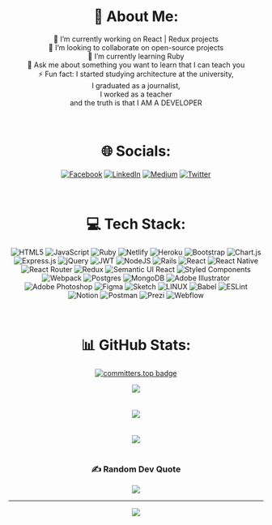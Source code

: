 <div align="center">

# 💫 About Me:
🔭 I’m currently working on React | Redux projects<br>👯 I’m looking to collaborate on open-source projects<br>🌱 I’m currently learning Ruby<br>💬 Ask me about something you want to learn that I can teach you<br>⚡ Fun fact: I started studying architecture at the university, <br>I graduated as a journalist, <br>I worked as a teacher <br>and the truth is that I AM A DEVELOPER 

</div>
<br/>

<div align="center">
  
# 🌐 Socials:
  
[![Facebook](https://img.shields.io/badge/Facebook-%231877F2.svg?logo=Facebook&logoColor=white)](https://www.facebook.com/profile.php?id=100012739752060) [![LinkedIn](https://img.shields.io/badge/LinkedIn-%230077B5.svg?logo=linkedin&logoColor=white)](https://www.linkedin.com/in/claudia-rojas-soto/) [![Medium](https://img.shields.io/badge/Medium-12100E?logo=medium&logoColor=white)](https://medium.com/@claudiarojassoto) [![Twitter](https://img.shields.io/badge/Twitter-%231DA1F2.svg?logo=Twitter&logoColor=white)](https://twitter.com/CLAUDIAROJAS197)

</div>
<br/>
<div align="center">

# 💻 Tech Stack:
![HTML5](https://img.shields.io/badge/html5-%23E34F26.svg?style=for-the-badge&logo=html5&logoColor=white) ![JavaScript](https://img.shields.io/badge/javascript-%23323330.svg?style=for-the-badge&logo=javascript&logoColor=%23F7DF1E) ![Ruby](https://img.shields.io/badge/ruby-%23CC342D.svg?style=for-the-badge&logo=ruby&logoColor=white) ![Netlify](https://img.shields.io/badge/netlify-%23000000.svg?style=for-the-badge&logo=netlify&logoColor=#00C7B7) ![Heroku](https://img.shields.io/badge/heroku-%23430098.svg?style=for-the-badge&logo=heroku&logoColor=white) ![Bootstrap](https://img.shields.io/badge/bootstrap-%23563D7C.svg?style=for-the-badge&logo=bootstrap&logoColor=white) ![Chart.js](https://img.shields.io/badge/chart.js-F5788D.svg?style=for-the-badge&logo=chart.js&logoColor=white) ![Express.js](https://img.shields.io/badge/express.js-%23404d59.svg?style=for-the-badge&logo=express&logoColor=%2361DAFB) ![jQuery](https://img.shields.io/badge/jquery-%230769AD.svg?style=for-the-badge&logo=jquery&logoColor=white) ![JWT](https://img.shields.io/badge/JWT-black?style=for-the-badge&logo=JSON%20web%20tokens) ![NodeJS](https://img.shields.io/badge/node.js-6DA55F?style=for-the-badge&logo=node.js&logoColor=white) ![Rails](https://img.shields.io/badge/rails-%23CC0000.svg?style=for-the-badge&logo=ruby-on-rails&logoColor=white) ![React](https://img.shields.io/badge/react-%2320232a.svg?style=for-the-badge&logo=react&logoColor=%2361DAFB) ![React Native](https://img.shields.io/badge/react_native-%2320232a.svg?style=for-the-badge&logo=react&logoColor=%2361DAFB) ![React Router](https://img.shields.io/badge/React_Router-CA4245?style=for-the-badge&logo=react-router&logoColor=white) ![Redux](https://img.shields.io/badge/redux-%23593d88.svg?style=for-the-badge&logo=redux&logoColor=white) ![Semantic UI React](https://img.shields.io/badge/Semantic%20UI%20React-%2335BDB2.svg?style=for-the-badge&logo=SemanticUIReact&logoColor=white) ![Styled Components](https://img.shields.io/badge/styled--components-DB7093?style=for-the-badge&logo=styled-components&logoColor=white) ![Webpack](https://img.shields.io/badge/webpack-%238DD6F9.svg?style=for-the-badge&logo=webpack&logoColor=black) ![Postgres](https://img.shields.io/badge/postgres-%23316192.svg?style=for-the-badge&logo=postgresql&logoColor=white) ![MongoDB](https://img.shields.io/badge/MongoDB-%234ea94b.svg?style=for-the-badge&logo=mongodb&logoColor=white) ![Adobe Illustrator](https://img.shields.io/badge/adobeillustrator-%23FF9A00.svg?style=for-the-badge&logo=adobeillustrator&logoColor=white) ![Adobe Photoshop](https://img.shields.io/badge/adobephotoshop-%2331A8FF.svg?style=for-the-badge&logo=adobephotoshop&logoColor=white) 	![Figma](https://img.shields.io/badge/figma-%23F24E1E.svg?style=for-the-badge&logo=figma&logoColor=white) ![Sketch](https://img.shields.io/badge/Sketch-FFB387?style=for-the-badge&logo=sketch&logoColor=black) ![LINUX](https://img.shields.io/badge/Linux-FCC624?style=for-the-badge&logo=linux&logoColor=black) ![Babel](https://img.shields.io/badge/Babel-F9DC3e?style=for-the-badge&logo=babel&logoColor=black) ![ESLint](https://img.shields.io/badge/ESLint-4B3263?style=for-the-badge&logo=eslint&logoColor=white) ![Notion](https://img.shields.io/badge/Notion-%23000000.svg?style=for-the-badge&logo=notion&logoColor=white) ![Postman](https://img.shields.io/badge/Postman-FF6C37?style=for-the-badge&logo=postman&logoColor=white) ![Prezi](https://img.shields.io/badge/Prezi-%23000000.svg?style=for-the-badge&logo=Prezi&logoColor=white) ![Webflow](https://img.shields.io/badge/Webflow-4353FF?style=for-the-badge&logo=webflow&logoColor=white)

<br/>

# 📊 GitHub Stats:

[![committers.top badge](https://user-badge.committers.top/chile/ClaudiaRojasSoto.svg)](https://user-badge.committers.top/chile/ClaudiaRojasSoto)

![](https://github-readme-stats.vercel.app/api?username=ClaudiaRojasSoto&theme=dark&hide_border=false&include_all_commits=false&count_private=false)<br/>
<br/>
<br/>
![](https://github-readme-streak-stats.herokuapp.com/?user=ClaudiaRojasSoto&theme=dark&hide_border=false)<br/>
<br/>
<br/>
![](https://github-readme-stats.vercel.app/api/top-langs/?username=ClaudiaRojasSoto&theme=dark&hide_border=false&include_all_commits=false&count_private=false&layout=compact)
<br/>
<br/>

### ✍️ Random Dev Quote
![](https://quotes-github-readme.vercel.app/api?type=horizontal&theme=merko)


---
[![](https://visitcount.itsvg.in/api?id=ClaudiaRojasSoto&icon=6&color=3)](https://visitcount.itsvg.in)

</div>

<!-- Proudly created with GPRM ( https://gprm.itsvg.in ) -->


